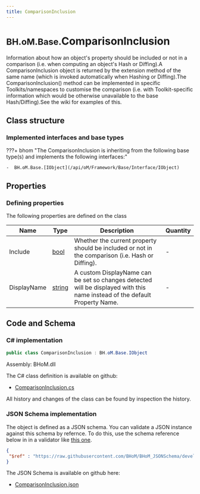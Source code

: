 ```yaml
---
title: ComparisonInclusion
---
```


# <small>BH.oM.Base.</small>**ComparisonInclusion**

Information about how an object's property should be included or not in a comparison (i.e. when computing an object's Hash or Diffing).A ComparisonInclusion object is returned by the extension method of the same name (which is invoked automatically when Hashing or Diffing).The ComparisonInclusion() method can be implemented in specific Toolkits/namespaces to customise the comparison (i.e. with Toolkit-specific information which would be otherwise unavailable to the base Hash/Diffing).See the wiki for examples of this.

## Class structure

### Implemented interfaces and base types

???+ bhom "The ComparisonInclusion is inheriting from the following base type(s) and implements the following interfaces:"

    -  BH.oM.Base.[IObject](/api/oM/Framework/Base/Interface/IObject)


## Properties



### Defining properties

The following properties are defined on the class

| Name             | Type             | Description      | Quantity         |
|------------------|------------------|------------------|------------------|
| Include | [bool](https://learn.microsoft.com/en-us/dotnet/api/System.Boolean?view=netstandard-2.0) | Whether the current property should be included or not in the comparison (i.e. Hash or Diffing). | - |
| DisplayName | [string](https://learn.microsoft.com/en-us/dotnet/api/System.String?view=netstandard-2.0) | A custom DisplayName can be set so changes detected will be displayed with this name instead of the default Property Name. | - |


## Code and Schema

### C# implementation

``` C# title="C#"
public class ComparisonInclusion : BH.oM.Base.IObject
```

Assembly: BHoM.dll

The C# class definition is available on github:

- [ComparisonInclusion.cs](https://github.com/BHoM/BHoM/blob/develop/BHoM/ComparisonInclusion.cs)

All history and changes of the class can be found by inspection the history.
### JSON Schema implementation

The object is defined as a JSON schema. You can validate a JSON instance against this schema by refernce. To do this, use the schema reference below in in a validator like [this one](https://www.jsonschemavalidator.net/).

``` json title="JSON Schema"
{
 "$ref" : "https://raw.githubusercontent.com/BHoM/BHoM_JSONSchema/develop/BHoM/ComparisonInclusion.json"
}
```

The JSON Schema is available on github here:

- [ComparisonInclusion.json](https://github.com/BHoM/BHoM_JSONSchema/blob/develop/BHoM/ComparisonInclusion.json)
